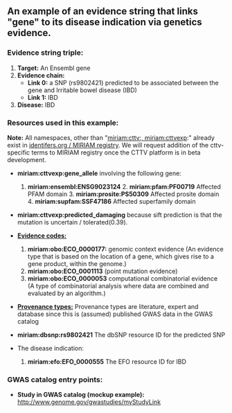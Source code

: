 ## An example of an evidence string that links "gene" to its disease indication via genetics evidence.

### Evidence string triple:

1. **Target:** An Ensembl gene
3. **Evidence chain:**
	- **Link 0:** a SNP (rs9802421) predicted to be associated between the gene and Irritable bowel disease (IBD)
	- **Link 1:** IBD
4. **Disease:** IBD

### Resources used in this example:

**Note:** All namespaces, other than "[miriam:cttv:, miriam:cttvexp](../../json_schema/cttv_uris_namespaces.md):" already exist in [identifers.org / MIRIAM registry](http://www.ebi.ac.uk/miriam/main/collections/). We will request addition of the cttv-specific terms to MIRIAM registry once the CTTV platform is in beta development.

- **miriam:cttvexp:gene_allele** involving the following gene:
	1. 	**miriam:ensembl:ENSG9023124**
		2. 	**miriam:pfam:PF00719** Affected PFAM domain
		3. 	**miriam:prosite:PS50309** Affected prosite domain
		4. 	**miriam:supfam:SSF47186** Affected superfamily domain

- **miriam:cttvexp:predicted_damaging** because sift prediction is that the mutation is uncertain / tolerated(0.39).

- [**Evidence codes:**](../../json_schema/evidence_codes.md)
	1. 	**miriam:obo:ECO_0000177:** genomic context evidence (An evidence type that is based on the location of a gene, which gives rise to a gene product, within the genome.)
	1. **miriam:obo:ECO_0001113** (point mutation evidence)	
	1. **miriam:obo:ECO_0000053** computational combinatorial evidence (A type of combinatorial analysis where data are combined and evaluated by an algorithm.)

- [**Provenance types:**](../../json_schema/cttv_uris_namespaces.md) Provenance types are literature, expert and database since this is (assumed) published GWAS data in the GWAS catalog
	
- **miriam:dbsnp:rs9802421** The dbSNP resource ID for the predicted SNP

- The disease indication:

	1. **miriam:efo:EFO_0000555** The EFO resource ID for IBD
	
### GWAS catalog entry points:
- **Study in GWAS catalog (mockup example):** http://www.genome.gov/gwastudies/myStudyLink